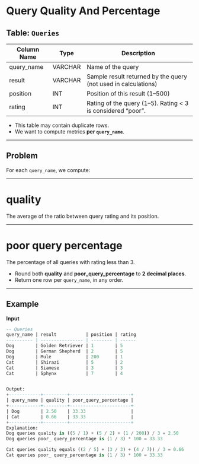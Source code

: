 # Query Quality And Percentage

## Table: `Queries`

| Column Name | Type    | Description                                                      |
|-------------|---------|------------------------------------------------------------------|
| query_name  | VARCHAR | Name of the query                                                |
| result      | VARCHAR | Sample result returned by the query (not used in calculations)   |
| position    | INT     | Position of this result (1–500)                                  |
| rating      | INT     | Rating of the query (1–5).  Rating < 3 is considered “poor”.     |

- This table may contain duplicate rows.
- We want to compute metrics **per `query_name`**.

---

## Problem

For each `query_name`, we compute:

---


quality 
= 
The average of the ratio between query rating and its position.

---


poor query percentage
=
The percentage of all queries with rating less than 3.


- Round both **quality** and **poor_query_percentage** to **2 decimal places**.
- Return one row per `query_name`, in any order.

---

## Example

**Input**  
```sql
-- Queries
query_name | result           | position | rating
---------- | ---------------- | -------- | ------
Dog        | Golden Retriever | 1        | 5
Dog        | German Shepherd  | 2        | 5
Dog        | Mule             | 200      | 1
Cat        | Shirazi          | 5        | 2
Cat        | Siamese          | 3        | 3
Cat        | Sphynx           | 7        | 4


Output: 
+------------+---------+-----------------------+
| query_name | quality | poor_query_percentage |
+------------+---------+-----------------------+
| Dog        | 2.50    | 33.33                 |
| Cat        | 0.66    | 33.33                 |
+------------+---------+-----------------------+
Explanation: 
Dog queries quality is ((5 / 1) + (5 / 2) + (1 / 200)) / 3 = 2.50
Dog queries poor_ query_percentage is (1 / 3) * 100 = 33.33

Cat queries quality equals ((2 / 5) + (3 / 3) + (4 / 7)) / 3 = 0.66
Cat queries poor_ query_percentage is (1 / 3) * 100 = 33.33

